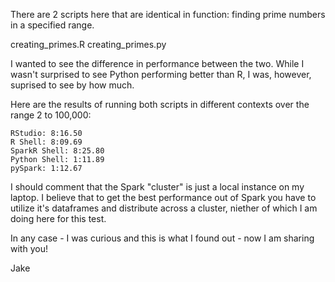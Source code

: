 There are 2 scripts here that are identical in function: finding prime numbers in a specified range.

creating_primes.R
creating_primes.py

I wanted to see the difference in performance between the two. While I wasn't surprised to see Python performing better than R, I was, however, suprised to see by how much.

Here are the results of running both scripts in different contexts over the range 2 to 100,000:

	RStudio: 8:16.50
	R Shell: 8:09.69
	SparkR Shell: 8:25.80
	Python Shell: 1:11.89
	pySpark: 1:12.67

I should comment that the Spark "cluster" is just a local instance on my laptop. I believe that to get the best performance out of Spark you have to utilize it's dataframes and distribute across a cluster, niether of which I am doing here for this test. 

In any case - I was curious and this is what I found out - now I am sharing with you!

Jake
